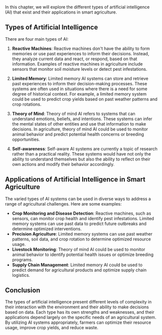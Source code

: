 
In this chapter, we will explore the different types of artificial intelligence (AI) that exist and their applications in smart agriculture.

Types of Artificial Intelligence
--------------------------------

There are four main types of AI:

1. **Reactive Machines**: Reactive machines don't have the ability to form memories or use past experiences to inform their decisions. Instead, they analyze current data and react, or respond, based on that information. Examples of reactive machines in agriculture include sensors that monitor soil moisture levels or detect pest infestations.

2. **Limited Memory**: Limited memory AI systems can store and retrieve past experiences to inform their decision-making processes. These systems are often used in situations where there is a need for some degree of historical context. For example, a limited memory system could be used to predict crop yields based on past weather patterns and crop rotations.

3. **Theory of Mind**: Theory of mind AI refers to systems that can understand emotions, beliefs, and intentions. These systems can infer the mental states of other entities and use that information to make decisions. In agriculture, theory of mind AI could be used to monitor animal behavior and predict potential health concerns or breeding opportunities.

4. **Self-awareness**: Self-aware AI systems are currently a topic of research rather than a practical reality. These systems would have not only the ability to understand themselves but also the ability to reflect on their own actions and modify their behavior accordingly.

Applications of Artificial Intelligence in Smart Agriculture
------------------------------------------------------------

The varied types of AI systems can be used in diverse ways to address a range of agricultural challenges. Here are some examples:

* **Crop Monitoring and Disease Detection**: Reactive machines, such as sensors, can monitor crop health and identify pest infestations. Limited memory systems can use past data to predict future outbreaks and determine optimized interventions.
* **Precision Agriculture**: Limited memory systems can use past weather patterns, soil data, and crop rotation to determine optimized resource usage.
* **Livestock Monitoring**: Theory of mind AI could be used to monitor animal behavior to identify potential health issues or optimize breeding programs.
* **Supply Chain Management**: Limited memory AI could be used to predict demand for agricultural products and optimize supply chain logistics.

Conclusion
----------

The types of artificial intelligence present different levels of complexity in their interaction with the environment and their ability to make decisions based on data. Each type has its own strengths and weaknesses, and their applications depend largely on the specific needs of an agricultural system. By utilizing AI systems appropriately, farmers can optimize their resource usage, improve crop yields, and reduce waste.
